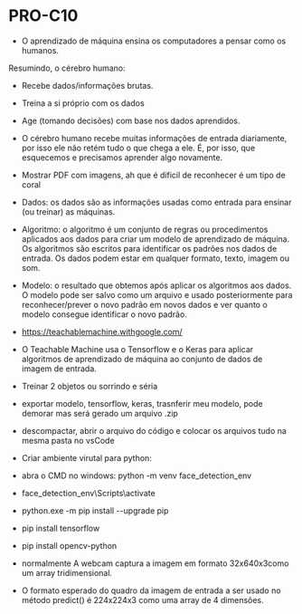 # PRO-C10

- O aprendizado de máquina ensina os computadores a
pensar como os humanos.

Resumindo, o cérebro humano:
- Recebe dados/informações brutas.
- Treina a si próprio com os dados
- Age (tomando decisões) com base nos dados
aprendidos.

- O cérebro humano recebe muitas informações de entrada
diariamente, por isso ele não retém tudo o que chega a
ele. É, por isso, que esquecemos e precisamos aprender
algo novamente.

- Mostrar PDF com imagens, ah que é dificil de reconhecer é um tipo de coral

- Dados: os dados são as informações usadas como
entrada para ensinar (ou treinar) as máquinas.

- Algoritmo: o algoritmo é um conjunto de regras ou
procedimentos aplicados aos dados para criar um modelo
de aprendizado de máquina. Os algoritmos são escritos
para identificar os padrões nos dados de entrada. Os
dados podem estar em qualquer formato, texto, imagem
ou som.


- Modelo: o resultado que obtemos após aplicar os
algoritmos aos dados. O modelo pode ser salvo como um
arquivo e usado posteriormente para reconhecer/prever o
novo padrão em novos dados e ver quanto o modelo
consegue identificar o novo padrão.

- https://teachablemachine.withgoogle.com/

- O Teachable Machine usa o Tensorflow e o Keras para
aplicar algoritmos de aprendizado de máquina ao
conjunto de dados de imagem de entrada.

- Treinar 2 objetos ou sorrindo e séria
- exportar modelo, tensorflow, keras, trasnferir meu modelo, pode demorar mas será gerado um arquivo .zip
- descompactar, abrir o arquivo do código e colocar os arquivos tudo na mesma pasta no vsCode

- Criar ambiente virutal para python:
- abra o CMD no windows: python -m venv face_detection_env
- face_detection_env\Scripts\activate
- python.exe -m pip install --upgrade pip
- pip install tensorflow
- pip install opencv-python

- normalmente A webcam captura a imagem em formato 32x640x3como um array tridimensional.
- O formato esperado do quadro da imagem de entrada a ser usado no método predict() é 224x224x3 como uma array de 4 dimensões.
